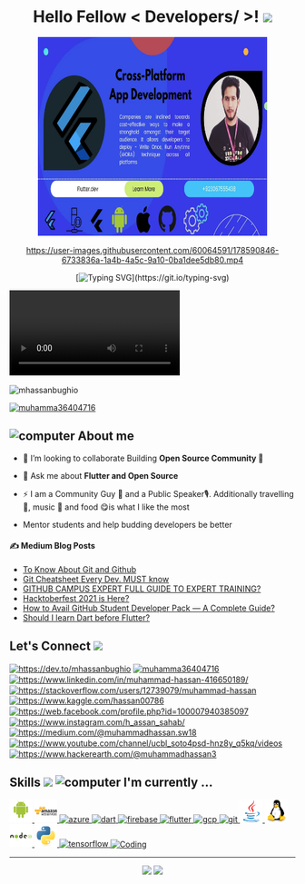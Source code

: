 <div align="center">
<h1> Hello Fellow < Developers/ >! <img src = "https://raw.githubusercontent.com/MartinHeinz/MartinHeinz/master/wave.gif" width = 20px> </h1>
</div>

<div align="center">
<img width="80%" height = "350px" src="https://github.com/Mhassanbughio/Mhassanbughio/blob/main/Image.jpg" alt="cover" />
</div>
<div align="center">

https://user-images.githubusercontent.com/60064591/178590846-6733836a-1a4b-4a5c-9a10-0ba1dee5db80.mp4


  [![Typing SVG](https://readme-typing-svg.herokuapp.com?color=%2336BCF7&lines=I'am++Muhammad+Hassan+%F0%9F%91%A8%E2%80%8D%F0%9F%92%BB+;Open+Source+Enthusiastic;Flutter+Lead++GDG+Pakistan;TECH+EVENGLIST;AWS+Community+Builder;Microsoft+Learn+Student+Ambassador;AWS+Student+Ambassador;Microsoft+Innovative+Expert;Glad+to+see+you+here+!)](https://git.io/typing-svg)

  </div>
  
![](https://github.com/Mhassanbughio/Mhassanbughio/blob/main/VID-20220712-WA0010.mp4)

<p align="left"> <img src="https://komarev.com/ghpvc/?username=mhassanbughio&label=Profile%20views&color=0e75b6&style=flat" alt="mhassanbughio" /> </p>

<p align="left"> <a href="https://twitter.com/muhamma36404716" target="blank"><img src="https://img.shields.io/twitter/follow/muhamma36404716?logo=twitter&style=for-the-badge" alt="muhamma36404716" /></a> </p>

<h2><img src="https://thumbs.gfycat.com/AcrobaticMatureGazelle.webp" alt="computer" width="80"> About me </h2>
  
- 👯 I’m looking to collaborate Building **Open Source Community 🚩**

- 💬 Ask me about **Flutter and Open Source**
    
- ⚡ I am a Community Guy 💖 and a Public Speaker🎙️. Additionally travelling 🧳, music 🎼 and food 😋is what I like the most

-  Mentor students and help budding developers be better

 #### ✍ Medium Blog Posts

<!-- MEDIUM-STORY-LIST:START -->
- [To Know About Git and Github](https://muhammadhassan-sw18.medium.com/to-know-about-git-and-github-392501f0788e)
- [Git Cheatsheet Every Dev. MUST know](https://muhammadhassan-sw18.medium.com/git-cheatsheet-every-dev-must-know-5d2f7d380e4b)
- [GITHUB CAMPUS EXPERT FULL GUIDE TO EXPERT TRAINING?](https://medium.com/@muhammadhassan-sw18/github-campus-expert-full-guide-to-expert-training-169d3478bded)
- [Hacktoberfest 2021 is Here?](https://medium.com/@muhammadhassan-sw18/hacktoberfest-2021-is-here-868186a2cea7)
- [How to Avail GitHub Student Developer Pack — A Complete Guide?](https://medium.com/@muhammadhassan-sw18/how-to-avail-github-student-developer-pack-a-complete-guide-1da101dad62)
- [Should I learn Dart before Flutter?](https://medium.com/@muhammadhassan-sw18/should-i-learn-dart-before-move-to-flutter-602b6bbfcf6b)
  

<h2> Let's Connect <img src='https://raw.githubusercontent.com/ShahriarShafin/ShahriarShafin/main/Assets/handshake.gif' width="100px"> </h2>
<p align="left">
<a href="https://dev.to/https://dev.to/mhassanbughio" target="blank"><img align="center" src="https://raw.githubusercontent.com/rahuldkjain/github-profile-readme-generator/master/src/images/icons/Social/devto.svg" alt="https://dev.to/mhassanbughio" height="30" width="40" /></a>
<a href="https://twitter.com/muhamma36404716" target="blank"><img align="center" src="https://raw.githubusercontent.com/rahuldkjain/github-profile-readme-generator/master/src/images/icons/Social/twitter.svg" alt="muhamma36404716" height="30" width="40" /></a>
<a href="https://linkedin.com/in/https://www.linkedin.com/in/muhammad-hassan-416650189/" target="blank"><img align="center" src="https://raw.githubusercontent.com/rahuldkjain/github-profile-readme-generator/master/src/images/icons/Social/linked-in-alt.svg" alt="https://www.linkedin.com/in/muhammad-hassan-416650189/" height="30" width="40" /></a>
<a href="https://stackoverflow.com/users/https://stackoverflow.com/users/12739079/muhammad-hassan" target="blank"><img align="center" src="https://raw.githubusercontent.com/rahuldkjain/github-profile-readme-generator/master/src/images/icons/Social/stack-overflow.svg" alt="https://stackoverflow.com/users/12739079/muhammad-hassan" height="30" width="40" /></a>
<a href="https://kaggle.com/https://www.kaggle.com/hassan00786" target="blank"><img align="center" src="https://raw.githubusercontent.com/rahuldkjain/github-profile-readme-generator/master/src/images/icons/Social/kaggle.svg" alt="https://www.kaggle.com/hassan00786" height="30" width="40" /></a>
<a href="https://fb.com/https://web.facebook.com/profile.php?id=100007940385097" target="blank"><img align="center" src="https://raw.githubusercontent.com/rahuldkjain/github-profile-readme-generator/master/src/images/icons/Social/facebook.svg" alt="https://web.facebook.com/profile.php?id=100007940385097" height="30" width="40" /></a>
<a href="https://instagram.com/https://www.instagram.com/h_assan_sahab/" target="blank"><img align="center" src="https://raw.githubusercontent.com/rahuldkjain/github-profile-readme-generator/master/src/images/icons/Social/instagram.svg" alt="https://www.instagram.com/h_assan_sahab/" height="30" width="40" /></a>
<a href="https://medium.com/https://medium.com/@muhammadhassan.sw18" target="blank"><img align="center" src="https://raw.githubusercontent.com/rahuldkjain/github-profile-readme-generator/master/src/images/icons/Social/medium.svg" alt="https://medium.com/@muhammadhassan.sw18" height="30" width="40" /></a>
<a href="https://www.youtube.com/c/https://www.youtube.com/channel/ucbl_soto4psd-hnz8y_q5kq/videos" target="blank"><img align="center" src="https://raw.githubusercontent.com/rahuldkjain/github-profile-readme-generator/master/src/images/icons/Social/youtube.svg" alt="https://www.youtube.com/channel/ucbl_soto4psd-hnz8y_q5kq/videos" height="30" width="40" /></a>
<a href="https://www.hackerearth.com/https://www.hackerearth.com/@muhammadhassan3" target="blank"><img align="center" src="https://raw.githubusercontent.com/rahuldkjain/github-profile-readme-generator/master/src/images/icons/Social/hackerearth.svg" alt="https://www.hackerearth.com/@muhammadhassan3" height="30" width="40" /></a>
</p>

<h2> Skills <img src = "https://media2.giphy.com/media/QssGEmpkyEOhBCb7e1/giphy.gif?cid=ecf05e47a0n3gi1bfqntqmob8g9aid1oyj2wr3ds3mg700bl&rid=giphy.gif" width = 32px> <img src="https://thumbs.gfycat.com/ScaryCreamyGlobefish.webp" alt="computer" width="80"> I'm currently ... </h2> 
<p align="left"> <a href="https://developer.android.com" target="_blank" rel="noreferrer"> <img src="https://raw.githubusercontent.com/devicons/devicon/master/icons/android/android-original-wordmark.svg" alt="android" width="40" height="40"/> </a> <a href="https://aws.amazon.com" target="_blank" rel="noreferrer"> <img src="https://raw.githubusercontent.com/devicons/devicon/master/icons/amazonwebservices/amazonwebservices-original-wordmark.svg" alt="aws" width="40" height="40"/> </a> <a href="https://azure.microsoft.com/en-in/" target="_blank" rel="noreferrer"> <img src="https://www.vectorlogo.zone/logos/microsoft_azure/microsoft_azure-icon.svg" alt="azure" width="40" height="40"/> </a> <a href="https://dart.dev" target="_blank" rel="noreferrer"> <img src="https://www.vectorlogo.zone/logos/dartlang/dartlang-icon.svg" alt="dart" width="40" height="40"/> </a> <a href="https://firebase.google.com/" target="_blank" rel="noreferrer"> <img src="https://www.vectorlogo.zone/logos/firebase/firebase-icon.svg" alt="firebase" width="40" height="40"/> </a> <a href="https://flutter.dev" target="_blank" rel="noreferrer"> <img src="https://www.vectorlogo.zone/logos/flutterio/flutterio-icon.svg" alt="flutter" width="40" height="40"/> </a> <a href="https://cloud.google.com" target="_blank" rel="noreferrer"> <img src="https://www.vectorlogo.zone/logos/google_cloud/google_cloud-icon.svg" alt="gcp" width="40" height="40"/> </a> <a href="https://git-scm.com/" target="_blank" rel="noreferrer"> <img src="https://www.vectorlogo.zone/logos/git-scm/git-scm-icon.svg" alt="git" width="40" height="40"/> </a> <a href="https://www.java.com" target="_blank" rel="noreferrer"> <img src="https://raw.githubusercontent.com/devicons/devicon/master/icons/java/java-original.svg" alt="java" width="40" height="40"/> </a> <a href="https://www.linux.org/" target="_blank" rel="noreferrer"> <img src="https://raw.githubusercontent.com/devicons/devicon/master/icons/linux/linux-original.svg" alt="linux" width="40" height="40"/> </a> <a href="https://nodejs.org" target="_blank" rel="noreferrer"> <img src="https://raw.githubusercontent.com/devicons/devicon/master/icons/nodejs/nodejs-original-wordmark.svg" alt="nodejs" width="40" height="40"/> </a> <a href="https://www.python.org" target="_blank" rel="noreferrer"> <img src="https://raw.githubusercontent.com/devicons/devicon/master/icons/python/python-original.svg" alt="python" width="40" height="40"/> </a> <a href="https://www.tensorflow.org" target="_blank" rel="noreferrer"> <img src="https://www.vectorlogo.zone/logos/tensorflow/tensorflow-icon.svg" alt="tensorflow" width="40" height="40"/> 
  <img align="center" alt="Coding" width="400" src="https://cdn.dribbble.com/users/1059583/screenshots/4171367/media/34e69eb61a7bd8dea1c957a8b82605a7.gif"></a> </p>

  <hr>
<p align="center">
  <img width="400px" src="https://github-readme-stats.vercel.app/api?username=Mhassanbughio&count_private=true&show_icons=true&theme=material-palenight&hide_border=true&bg_color=1F222E" />
  <img width="400px" src="https://github-readme-streak-stats.herokuapp.com?user=Mhassanbughio&theme=material-palenight&hide_border=true&fire=C77800&ring=7C2AE8&background=1F222E" />
</p>
